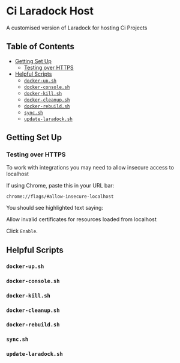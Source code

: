 
# Ci Laradock Host <!-- omit in toc -->

A customised version of Laradock for hosting Ci Projects


## Table of Contents <!-- omit in toc -->

<!-- toc created automatically via vscode Markdown All in One Plugin https://marketplace.visualstudio.com/items?itemName=yzhang.markdown-all-in-one -->
<!-- toc -->

- [Getting Set Up](#getting-set-up)
  - [Testing over HTTPS](#testing-over-https)
- [Helpful Scripts](#helpful-scripts)
  - [`docker-up.sh`](#docker-upsh)
  - [`docker-console.sh`](#docker-consolesh)
  - [`docker-kill.sh`](#docker-killsh)
  - [`docker-cleanup.sh`](#docker-cleanupsh)
  - [`docker-rebuild.sh`](#docker-rebuildsh)
  - [`sync.sh`](#syncsh)
  - [`update-laradock.sh`](#update-laradocksh)

<!-- tocstop -->





## Getting Set Up

### Testing over HTTPS

To work with integrations you may need to allow insecure access to localhost

If using Chrome, paste this in your URL bar:

`chrome://flags/#allow-insecure-localhost`


You should see highlighted text saying:

Allow invalid certificates for resources loaded from localhost

Click ` Enable `.





## Helpful Scripts

### `docker-up.sh`




### `docker-console.sh`




### `docker-kill.sh`




### `docker-cleanup.sh`




### `docker-rebuild.sh`




### `sync.sh`




### `update-laradock.sh`




